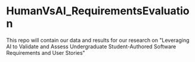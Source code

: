 # HumanVsAI_RequirementsEvaluation
This repo will contain our data and results for our research on "Leveraging AI to Validate and Assess Undergraduate Student-Authored Software Requirements and User Stories"
